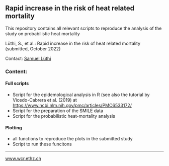 ## Rapid increase in the risk of heat related mortality 
This repository contains all relevant scripts to reproduce the analysis of the study on probabilistic heat mortality

Lüthi, S., et al.: Rapid increase in the risk of heat related mortality (submitted, October 2022)

Contact: [Samuel Lüthi](mailto:samuel.luethi@usys.ethz.ch)

### Content:

#### Full scripts
- Script for the epidemological analysis in R (see also the tutorial by Vicedo-Cabrera et al. (2019) at https://www.ncbi.nlm.nih.gov/pmc/articles/PMC6533172/
- Script for the preparation of the SMILE data
- Script for the probabilistic heat-mortality analysis

#### Plotting
- all functions to reproduce the plots in the submitted study
- Script to run these funcitons

-----
www.wcr.ethz.ch
